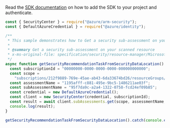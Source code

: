 Read the [SDK documentation](https://github.com/Azure/azure-sdk-for-js/blob/%40azure%2Farm-security_5.0.0/sdk/security/arm-security/README.md) on how to add the SDK to your project and authenticate.

```javascript
const { SecurityCenter } = require("@azure/arm-security");
const { DefaultAzureCredential } = require("@azure/identity");

/**
 * This sample demonstrates how to Get a security sub-assessment on your scanned resource
 *
 * @summary Get a security sub-assessment on your scanned resource
 * x-ms-original-file: specification/security/resource-manager/Microsoft.Security/preview/2019-01-01-preview/examples/SubAssessments/GetSubAssessment_example.json
 */
async function getSecurityRecommendationTaskFromSecurityDataLocation() {
  const subscriptionId = "00000000-0000-0000-0000-000000000000";
  const scope =
    "subscriptions/212f9889-769e-45ae-ab43-6da33674bd26/resourceGroups/DEMORG/providers/Microsoft.Compute/virtualMachines/vm2";
  const assessmentName = "1195afff-c881-495e-9bc5-1486211ae03f";
  const subAssessmentName = "95f7da9c-a2a4-1322-0758-fcd24ef09b85";
  const credential = new DefaultAzureCredential();
  const client = new SecurityCenter(credential, subscriptionId);
  const result = await client.subAssessments.get(scope, assessmentName, subAssessmentName);
  console.log(result);
}

getSecurityRecommendationTaskFromSecurityDataLocation().catch(console.error);
```
